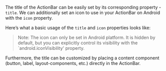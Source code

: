 The title of the ActionBar can be easily set by its corresponding property - `title`. 
We can additionally set an icon to use in your ActionBar on Android with the `icon` property.

Here’s what a basic usage of the `title` and `icon` properties looks like:
<snippet id='action-bar-gettings-started'/>

> Note: The icon can only be set in Android platform. It is hidden by default, but you can explicitly control its visibility with the `android.iconVisibility' property.

Furthermore, the title can be customized by placing a content component (button, label, layout-components, etc.) directly in the ActionBar.
